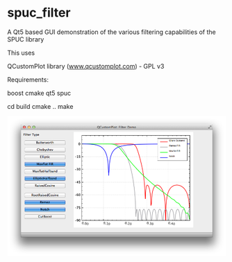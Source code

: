 spuc_filter
===========

A Qt5 based GUI demonstration of the various filtering capabilities of the SPUC library

This uses 

QCustomPlot library (www.qcustomplot.com) - GPL v3

Requirements:

boost
cmake
qt5
spuc

cd build
cmake ..
make


![Demo App](app.png "Demo App")
